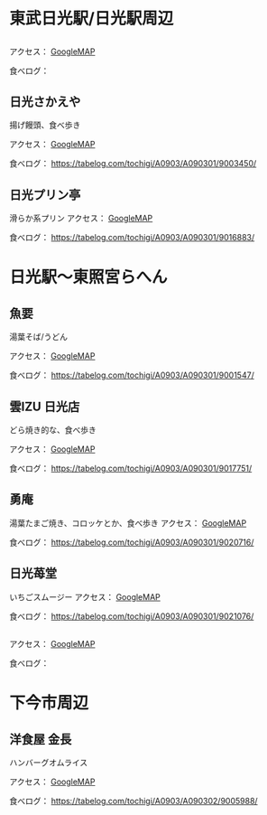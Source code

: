 # 東武日光駅/日光駅周辺
## 
アクセス：
[GoogleMAP](https://maps.google.com/maps?q=)

食べログ：


## 日光さかえや
揚げ饅頭、食べ歩き

アクセス：
[GoogleMAP](https://maps.google.com/maps?q=日光さかえや)

食べログ：
https://tabelog.com/tochigi/A0903/A090301/9003450/

## 日光プリン亭
滑らか系プリン
アクセス：
[GoogleMAP](https://maps.google.com/maps?q=日光プリン亭+日光本店)

食べログ：
https://tabelog.com/tochigi/A0903/A090301/9016883/

# 日光駅～東照宮らへん
## 魚要
湯葉そば/うどん

アクセス：
[GoogleMAP](https://maps.google.com/maps?q=魚要+日光)

食べログ：
https://tabelog.com/tochigi/A0903/A090301/9001547/

## 雲IZU 日光店
どら焼き的な、食べ歩き

アクセス：
[GoogleMAP](https://maps.google.com/maps?q=雲IZU+日光店)

食べログ：
https://tabelog.com/tochigi/A0903/A090301/9017751/

## 勇庵
湯葉たまご焼き、コロッケとか、食べ歩き
アクセス：
[GoogleMAP](https://maps.google.com/maps?q=勇庵+日光)

食べログ：
https://tabelog.com/tochigi/A0903/A090301/9020716/

## 日光苺堂
いちごスムージー
アクセス：
[GoogleMAP](https://maps.google.com/maps?q=日光苺堂)

食べログ：
https://tabelog.com/tochigi/A0903/A090301/9021076/
## 
アクセス：
[GoogleMAP](https://maps.google.com/maps?q=)

食べログ：

# 下今市周辺
## 洋食屋 金長
ハンバーグオムライス

アクセス：
[GoogleMAP](https://maps.google.com/maps?q=洋食屋+金長)

食べログ：
https://tabelog.com/tochigi/A0903/A090302/9005988/
